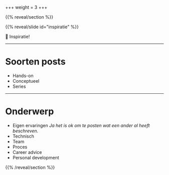 +++
weight = 3
+++

{{% reveal/section %}}

{{% reveal/slide id="inspiratie" %}}


:chopsticks: Inspiratie!

---

# Soorten posts

- Hands-on
- Conceptueel
- Series

---

# Onderwerp

- Eigen ervaringen
 _Ja het is ok om te posten wat een ander al heeft beschreven._
- Technisch
- Team
- Proces
- Career advice
- Personal development

{{% /reveal/section %}}